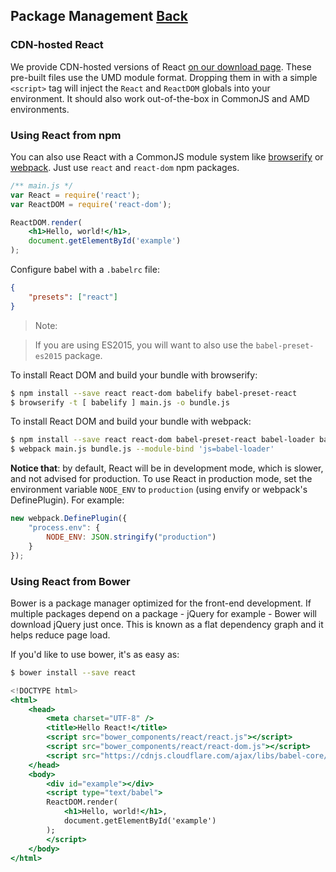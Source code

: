 ## Package Management [Back](./../tooling_integration.md)

### CDN-hosted React

We provide CDN-hosted versions of React [on our download page](https://facebook.github.io/react/downloads.html). These pre-built files use the UMD module format. Dropping them in with a simple `<script>` tag will inject the `React` and `ReactDOM` globals into your environment. It should also work out-of-the-box in CommonJS and AMD environments.

### Using React from npm

You can also use React with a CommonJS module system like [browserify](http://browserify.org/) or [webpack](https://webpack.github.io/). Just use `react` and `react-dom` npm packages.

```jsx
/** main.js */
var React = require('react');
var ReactDOM = require('react-dom');

ReactDOM.render(
    <h1>Hello, world!</h1>,
    document.getElementById('example')
);
```

Configure babel with a `.babelrc` file:

```json
{
    "presets": ["react"]
}
```

> Note:

> If you are using ES2015, you will want to also use the `babel-preset-es2015` package.

To install React DOM and build your bundle with browserify:

```bash
$ npm install --save react react-dom babelify babel-preset-react
$ browserify -t [ babelify ] main.js -o bundle.js
```

To install React DOM and build your bundle with webpack:

```bash
$ npm install --save react react-dom babel-preset-react babel-loader babel-core
$ webpack main.js bundle.js --module-bind 'js=babel-loader'
```

**Notice that**: by default, React will be in development mode, which is slower, and not advised for production. To use React in production mode, set the environment variable `NODE_ENV` to `production` (using envify or webpack's DefinePlugin). For example:

```js
new webpack.DefinePlugin({
    "process.env": {
        NODE_ENV: JSON.stringify("production")
    }
});
```

### Using React from Bower

Bower is a package manager optimized for the front-end development. If multiple packages depend on a package - jQuery for example - Bower will download jQuery just once. This is known as a flat dependency graph and it helps reduce page load.

If you'd like to use bower, it's as easy as:

```bash
$ bower install --save react
```

```jsx
<!DOCTYPE html>
<html>
    <head>
        <meta charset="UTF-8" />
        <title>Hello React!</title>
        <script src="bower_components/react/react.js"></script>
        <script src="bower_components/react/react-dom.js"></script>
        <script src="https://cdnjs.cloudflare.com/ajax/libs/babel-core/5.8.34/browser.min.js"></script>
    </head>
    <body>
        <div id="example"></div>
        <script type="text/babel">
        ReactDOM.render(
            <h1>Hello, world!</h1>,
            document.getElementById('example')
        );
        </script>
    </body>
</html>
```
